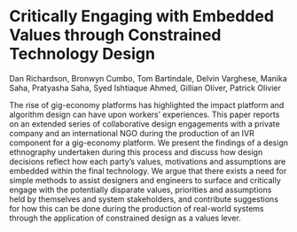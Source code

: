 # Critically Engaging with Embedded Values through Constrained Technology Design

Dan Richardson, Bronwyn Cumbo, Tom Bartindale, Delvin Varghese, Manika Saha, Pratyasha Saha, Syed Ishtiaque Ahmed, Gillian Oliver, Patrick Olivier

The rise of gig-economy platforms has highlighted the impact platform and algorithm design can have upon workers’ experiences. This paper reports on an extended series of collaborative design engagements with a private company and an international NGO during the production of an IVR component for a gig-economy platform. We present the findings of a design ethnography undertaken during this process and discuss how design decisions reflect how each party’s values, motivations and assumptions are embedded within the final technology. We argue that there exists a need for simple methods to assist designers and engineers to surface and critically engage with the potentially disparate values, priorities and assumptions held by themselves and system stakeholders, and contribute suggestions for how this can be done during the production of real-world systems through the application of constrained design as a values lever.